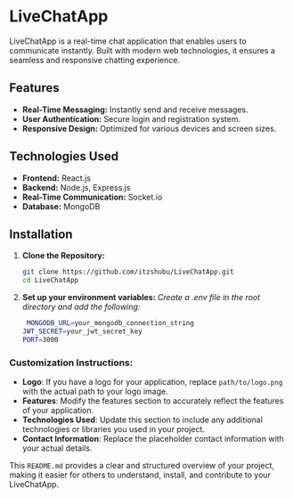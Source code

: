 # LiveChatApp

LiveChatApp is a real-time chat application that enables users to communicate instantly. Built with modern web technologies, it ensures a seamless and responsive chatting experience.

## Features

- **Real-Time Messaging:** Instantly send and receive messages.
- **User Authentication:** Secure login and registration system.
- **Responsive Design:** Optimized for various devices and screen sizes.

## Technologies Used

- **Frontend:** React.js
- **Backend:** Node.js, Express.js
- **Real-Time Communication:** Socket.io
- **Database:** MongoDB

## Installation

1. **Clone the Repository:**

   ```bash
   git clone https://github.com/itzshubu/LiveChatApp.git
   cd LiveChatApp
2. **Set up your environment variables:**
*Create a .env file in the root directory and add the following:*

   ```bash
    MONGODB_URL=your_mongodb_connection_string
   JWT_SECRET=your_jwt_secret_key
   PORT=3000


### Customization Instructions:
- **Logo**: If you have a logo for your application, replace `path/to/logo.png` with the actual path to your logo image.
- **Features**: Modify the features section to accurately reflect the features of your application.
- **Technologies Used**: Update this section to include any additional technologies or libraries you used in your project.
- **Contact Information**: Replace the placeholder contact information with your actual details.

This `README.md` provides a clear and structured overview of your project, making it easier for others to understand, install, and contribute to your LiveChatApp.